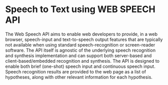 # Speech to Text using WEB SPEECH API

The Web Speech API aims to enable web developers to provide, in a web browser, speech-input and text-to-speech output features that are typically not available when using standard speech-recognition or screen-reader software. The API itself is agnostic of the underlying speech recognition and synthesis implementation and can support both server-based and client-based/embedded recognition and synthesis. The API is designed to enable both brief (one-shot) speech input and continuous speech input. Speech recognition results are provided to the web page as a list of hypotheses, along with other relevant information for each hypothesis.
